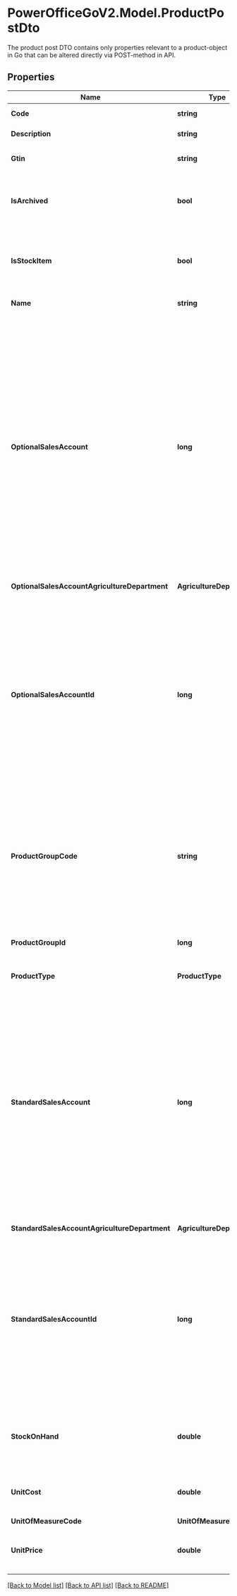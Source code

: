 # PowerOfficeGoV2.Model.ProductPostDto
The product post DTO contains only properties relevant to a product-object in Go that can be altered directly via POST-method in API.

## Properties

Name | Type | Description | Notes
------------ | ------------- | ------------- | -------------
**Code** | **string** | The code of the product. | [optional] 
**Description** | **string** | The description of the product. | [optional] 
**Gtin** | **string** | The GTIN (Global trade item number) of the product. | [optional] 
**IsArchived** | **bool** | Value indicating whether the product is archived (set inactive).  Default is false.  Archived products will be unavailable for usage in the GUI. | [optional] 
**IsStockItem** | **bool** | Value indicating whether the product stock on hand can be registered.  If false, the stock on hand cannot be set and the stock fields will not be visible in the GUI. | [optional] 
**Name** | **string** | The name of the product. | 
**OptionalSalesAccount** | **long** | The code of the optional sales account of the product.  The optional sales account is the account the sale will be posted to, if the product is included on a sales order line that is invoiced, and that sales order line is set to trigger the use of the optional sales account.  If null, the product will inherit the optional sales account from the product group or the general sales settings on the client (in that order).  The concept of sales accounts is also explained in the common workflow articles.  Note that if OptionalSalesAccountId is set as well in the request, OptionalSalesAccountId takes precedence and OptionalSalesAccount is ignored. | [optional] 
**OptionalSalesAccountAgricultureDepartment** | **AgricultureDepartment** |  | [optional] 
**OptionalSalesAccountId** | **long** | The id of the optional sales account of the product.  The optional sales account is the account the sale will be posted to, if the product is included on a sales order line that is invoiced, and that sales order line is set to trigger the use of the optional sales account.  If null, the product will inherit the optional sales account from the product group or the general sales settings on the client (in that order).  The concept of sales accounts is also explained in the common workflow articles. | [optional] 
**ProductGroupCode** | **string** | The code of the product group this product belong to.  If not provided, the product will be placed in the default product group.  Note that if ProductGroupId is set as well in the request, ProductGroupId takes precedence and ProductGroupCode is ignored. | [optional] 
**ProductGroupId** | **long** | The id of the product group this product belong to.  If not provided, the product will be placed in the default product group. | [optional] 
**ProductType** | **ProductType** |  | [optional] 
**StandardSalesAccount** | **long** | The code of the standard sales account of the product.  The standard sales account is the default account the sale will be posted to if the product is included on a sales order line that is invoiced.  If null, the product will inherit the standard sales account from the product group or the general sales settings on the client (in that order).  The concept of sales accounts is also explained in the common workflow articles.  Note that if StandardSalesAccountId is set as well in the request, StandardSalesAccountId takes precedence and StandardSalesAccount is ignored. | [optional] 
**StandardSalesAccountAgricultureDepartment** | **AgricultureDepartment** |  | [optional] 
**StandardSalesAccountId** | **long** | The id of the standard sales account of the product.  The standard sales account is the default account the sale will be posted to if the product is included on a sales order line that is invoiced.  If null, the product will inherit the standard sales account from the product group or the general sales settings on the client (in that order).  The concept of sales accounts is also explained in the common workflow articles. | [optional] 
**StockOnHand** | **double** | The number of products in stock.  Might differ from the available stock if confirmed sales orders exists, thus reserving a portion of the stock. | [optional] 
**UnitCost** | **double** | The cost per unit of the product.  If null, the product will inherit the unit cost from the product group. | [optional] 
**UnitOfMeasureCode** | **UnitOfMeasureType** |  | [optional] 
**UnitPrice** | **double** | The sales price per unit of the product.  If null, the product will inherit the unit price from the product group. | [optional] 

[[Back to Model list]](../../README.md#documentation-for-models) [[Back to API list]](../../README.md#documentation-for-api-endpoints) [[Back to README]](../../README.md)


